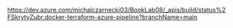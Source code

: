https://dev.azure.com/michalczarnecki03/BookLab08/_apis/build/status%2FSkrytyZubr.docker-terraform-azure-pipeline?branchName=main
